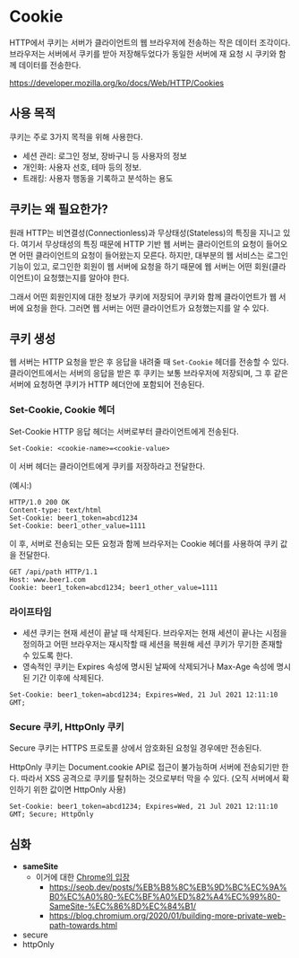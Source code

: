 # Cookie

HTTP에서 쿠키는 서버가 클라이언트의 웹 브라우저에 전송하는 작은 데이터 조각이다. 브라우저는 서버에서 쿠키를 받아 저장해두었다가 동일한 서버에 재 요청 시 쿠키와 함께 데이터를 전송한다. 

https://developer.mozilla.org/ko/docs/Web/HTTP/Cookies



## 사용 목적

쿠키는 주로 3가지 목적을 위해 사용한다.

* 세션 관리: 로그인 정보, 장바구니 등 사용자의 정보
* 개인화: 사용자 선호, 테마 등의 정보.
* 트래킹: 사용자 행동을 기록하고 분석하는 용도



## 쿠키는 왜 필요한가?

원래 HTTP는 비연결성(Connectionless)과 무상태성(Stateless)의 특징을 지니고 있다. 여기서 무상태성의 특징 때문에 HTTP 기반 웹 서버는 클라이언트의 요청이 들어오면 어떤 클라이언트의 요청이 들어왔는지 모른다. 하지만, 대부분의 웹 서비스는 로그인 기능이 있고, 로그인한 회원이 웹 서버에 요청을 하기 때문에 웹 서버는 어떤 회원(클라이언트)이 요청했는지를 알아야 한다.

그래서 어떤 회원인지에 대한 정보가 쿠키에 저장되어 쿠키와 함께 클라이언트가 웹 서버에 요청을 한다. 그러면 웹 서버는 어떤 클라이언트가 요청했는지를 알 수 있다.



## 쿠키 생성

웹 서버는 HTTP 요청을 받은 후 응답을 내려줄 때 `Set-Cookie` 헤더를 전송할 수 있다. 클라이언트에서는 서버의 응답을 받은 후 쿠키는 보통 브라우저에 저장되며, 그 후 같은 서버에 요청하면 쿠키가 HTTP 헤더안에 포함되어 전송된다.



### Set-Cookie, Cookie 헤더

Set-Cookie HTTP 응답 헤더는 서버로부터 클라이언트에게 전송된다. 

```
Set-Cookie: <cookie-name>=<cookie-value>
```

이 서버 헤더는 클라이언트에게 쿠키를 저장하라고 전달한다.

(예시:)

```
HTTP/1.0 200 OK
Content-type: text/html
Set-Cookie: beer1_token=abcd1234
Set-Cookie: beer1_other_value=1111
```



이 후, 서버로 전송되는 모든 요청과 함께 브라우저는 Cookie 헤더를 사용하여 쿠키 값을 전달한다.

```
GET /api/path HTTP/1.1
Host: www.beer1.com
Cookie: beer1_token=abcd1234; beer1_other_value=1111
```



### 라이프타임

* 세션 쿠키는 현재 세션이 끝날 때 삭제된다. 브라우저는 현재 세션이 끝나는 시점을 정의하고 어떤 브라우저는 재시작할 때 세션을 복원해 세션 쿠키가 무기한 존재할 수 있도록 한다.
* 영속적인 쿠키는 Expires 속성에 명시된 날짜에 삭제되거나 Max-Age 속성에 명시된 기간 이후에 삭제된다.

```
Set-Cookie: beer1_token=abcd1234; Expires=Wed, 21 Jul 2021 12:11:10 GMT;
```



### Secure 쿠키, HttpOnly 쿠키

Secure 쿠키는 HTTPS 프로토콜 상에서 암호화된 요청일 경우에만 전송된다. 

HttpOnly 쿠키는 Document.cookie API로 접근이 불가능하며 서버에 전송되기만 한다. 따라서 XSS 공격으로 쿠키를 탈취하는 것으로부터 막을 수 있다. (오직 서버에서 확인하기 위한 값이면 HttpOnly 사용)

`Set-Cookie: beer1_token=abcd1234; Expires=Wed, 21 Jul 2021 12:11:10 GMT; Secure; HttpOnly`



## 심화

* **sameSite**
  * 이거에 대한 [Chrome의 입장](https://help.salesforce.com/s/articleView?id=000351874&type=1)
    * https://seob.dev/posts/%EB%B8%8C%EB%9D%BC%EC%9A%B0%EC%A0%80-%EC%BF%A0%ED%82%A4%EC%99%80-SameSite-%EC%86%8D%EC%84%B1/
    * https://blog.chromium.org/2020/01/building-more-private-web-path-towards.html
* secure
* httpOnly
